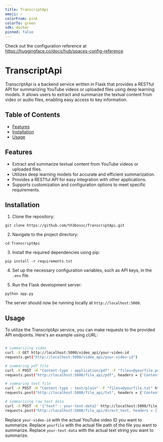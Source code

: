 ```yaml
---
title: TranscriptApi
emoji: ⚡
colorFrom: pink
colorTo: green
sdk: docker
pinned: false
---
```


Check out the configuration reference at https://huggingface.co/docs/hub/spaces-config-reference



# TranscriptApi

TranscriptApi is a backend service written in Flask that provides a RESTful API for summarizing YouTube videos or uploaded files using deep learning models. It allows users to extract and summarize the textual content from video or audio files, enabling easy access to key information.

## Table of Contents
- [Features](#features)
- [Installation](#installation)
- [Usage](#usage)

## Features

- Extract and summarize textual content from YouTube videos or uploaded files.
- Utilizes deep learning models for accurate and efficient summarization.
- Provides a RESTful API for easy integration with other applications.
- Supports customization and configuration options to meet specific requirements.

## Installation

1. Clone the repository:

```
git clone https://github.com/th3bossc/TranscriptApi.git
```

2. Navigate to the project directory:

```
cd TranscriptApi
```

3. Install the required dependencies using pip:

```
pip install -r requirements.txt
```

4. Set up the necessary configuration variables, such as API keys, in the `.env` file.

5. Run the Flask development server:

```
python app.py
```

The server should now be running locally at `http://localhost:5000`.

## Usage

To utilize the TranscriptApi service, you can make requests to the provided API endpoints. Here's an example using cURL:

```bash and python requet examples

# summarizing video
curl -X GET http://localhost:5000/video_api/your-video-id 
requests.get("http://localhost:5000/video_api/your-video-id")

# summaring pdf file
curl -X POST -H "Content-type : application/pdf" -F "files=@yourfile.pdf" http://localhost:5000/file_api/pdf
requests.post("http://localhost:5000/file_api/pdf", headers = {'Content-Type' : 'application/pdf'}, files = {'file' : open('yourfile.pdf', 'rb')})

# summaring text file
curl -X POST -H "Content-type : text/plain" -F "files=@yourfile.txt" http://localhost:5000/file_api/txt 
requests.post("http://localhost:5000/file_api/txt", headers = {'Content-Type' : 'text/plain'}, files = {'file' : open('yourfile.txt', 'rb')})

# summarizing raw text data
curl -X POST -d '{"text" : your-text-data}' http://localhost:5000/file_api/direct_text
requests.post("http://localhost:5000/file_api/direct_text, headers = {'Content-Type : 'application/json'}, json = {'text' : your-text-data})

```

Replace `your-video-id` with the actual YouTube video ID you want to summarize.
Replace `yourfile` with the actual file path of the file you want to summarize.
Replace `your-text-data` with the actual text string you want to summarize.

